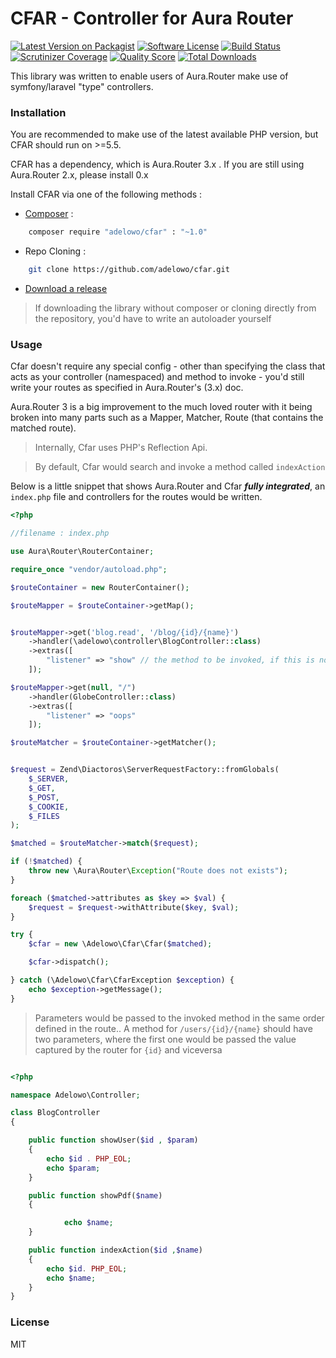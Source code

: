 # CFAR - Controller for Aura Router

[![Latest Version on Packagist](https://img.shields.io/packagist/v/adelowo/cfar.svg?style=flat-square)](https://packagist.org/packages/adelowo/cfar)
[![Software License](https://img.shields.io/badge/license-MIT-brightgreen.svg?style=flat-square)](LICENSE.md)
[![Build Status](https://img.shields.io/travis/adelowo/cfar/master.svg?style=flat-square)](https://travis-ci.org/adelowo/cfar)
[![Scrutinizer Coverage](https://img.shields.io/scrutinizer/coverage/g/adelowo/cfar.svg?maxAge=2592000&style=flat-square)](https://scrutinizer-ci.com/g/adelowo/cfar/?branch=master)
[![Quality Score](https://img.shields.io/scrutinizer/g/adelowo/cfar.svg?style=flat-square)](https://scrutinizer-ci.com/g/adelowo/cfar)
[![Total Downloads](https://img.shields.io/packagist/dt/adelowo/cfar.svg?style=flat-square)](https://packagist.org/packages/adelowo/cfar)

This library was written to enable users of Aura.Router make use of symfony/laravel "type" controllers.

### Installation

You are recommended to make use of the latest available PHP version, but CFAR should run on >=5.5.

CFAR has a dependency, which is Aura.Router 3.x . If you are still using Aura.Router 2.x, please install 0.x

Install CFAR via one of the following methods :

- [Composer](https://getcomposer.org) :

```bash
    composer require "adelowo/cfar" : "~1.0"
```

- Repo Cloning :

```bash
    git clone https://github.com/adelowo/cfar.git
```

- [Download a release](https://github.com/adelowo/cfar/releases)

> If downloading the library without composer or cloning directly from the repository, you'd have to write an autoloader yourself


### Usage

Cfar doesn't require any special config - other than specifying the class that acts as your controller (namespaced) and method to invoke - you'd still write your routes as specified in Aura.Router's (3.x) doc.

Aura.Router 3 is a big improvement to the much loved router with it being broken into many parts such as a Mapper, Matcher, Route (that contains the matched route).

> Internally, Cfar uses PHP's Reflection Api.

> By default, Cfar would search and invoke a method called `indexAction`

Below is a little snippet that shows Aura.Router and Cfar ***fully integrated***, an `index.php` file and controllers for the routes would be written.

```php
<?php

//filename : index.php

use Aura\Router\RouterContainer;

require_once "vendor/autoload.php";

$routeContainer = new RouterContainer();

$routeMapper = $routeContainer->getMap();


$routeMapper->get('blog.read', '/blog/{id}/{name}')
	->handler(\adelowo\controller\BlogController::class)
	->extras([
		"listener" => "show" // the method to be invoked, if this is not found,`indexAction` would be invoked.
	]);

$routeMapper->get(null, "/")
	->handler(GlobeController::class)
	->extras([
		"listener" => "oops"
	]);

$routeMatcher = $routeContainer->getMatcher();


$request = Zend\Diactoros\ServerRequestFactory::fromGlobals(
	$_SERVER,
	$_GET,
	$_POST,
	$_COOKIE,
	$_FILES
);

$matched = $routeMatcher->match($request);

if (!$matched) {
	throw new \Aura\Router\Exception("Route does not exists");
}

foreach ($matched->attributes as $key => $val) {
	$request = $request->withAttribute($key, $val);
}

try {
    $cfar = new \Adelowo\Cfar\Cfar($matched);

    $cfar->dispatch();

} catch (\Adelowo\Cfar\CfarException $exception) {
    echo $exception->getMessage();
}
```

> Parameters would be passed to the invoked method in the same order defined in the route.. A method for `/users/{id}/{name}` should have two parameters, where the first one would be passed the value captured by the router for `{id}` and viceversa

```php

<?php

namespace Adelowo\Controller;

class BlogController
{

    public function showUser($id , $param)
    {
        echo $id . PHP_EOL;
        echo $param;
    }

    public function showPdf($name)
    {

            echo $name;
    }

    public function indexAction($id ,$name)
    {
        echo $id. PHP_EOL;
        echo $name;
    }
}


```

### License
MIT
